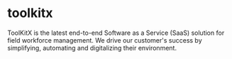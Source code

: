 # toolkitx

ToolKitX is the latest end-to-end Software as a Service (SaaS) solution for field workforce management. We drive our customer's success by simplifying, automating and digitalizing their environment.
